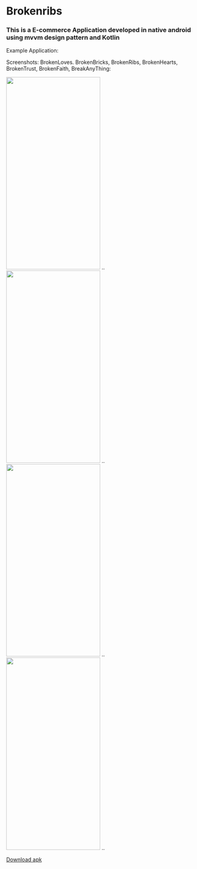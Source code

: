 # Brokenribs

### This is a E-commerce Application developed in native android using mvvm design pattern and Kotlin

Example Application: 

Screenshots: BrokenLoves. BrokenBricks, BrokenRibs, BrokenHearts, BrokenTrust, BrokenFaith, BreakAnyThing:


<img src="https://github.com/mshaileshr/Brokenribs/blob/master/app/src/main/assets/screens/screen1.png" width='250' height='510'> .. <img src="https://github.com/mshaileshr/Brokenribs/blob/master/app/src/main/assets/screens/screen2.png" width='250' height='510'> .. <img src="https://github.com/mshaileshr/Brokenribs/blob/master/app/src/main/assets/screens/screen3.png" width='250' height='510'> .. <img src="https://github.com/mshaileshr/Brokenribs/blob/master/app/src/main/assets/screens/screen4.png" width='250' height='510'> ..

[Download apk](https://github.com/ishaileshmishra/Brokenribs/blob/master/app/release/app-release.apk?raw=true)

